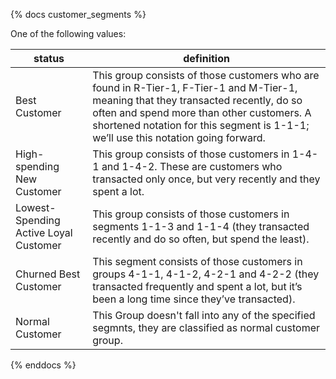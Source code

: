 {% docs customer_segments %}

One of the following values: 

| status         | definition                                       |
|----------------|--------------------------------------------------|
| Best Customer     | This group consists of those customers who are found in R-Tier-1, F-Tier-1 and M-Tier-1, meaning that they transacted recently, do so often and spend more than other customers. A shortened notation for this segment is 1-1-1; we’ll use this notation going forward.   |
| High-spending New Customer   | This group consists of those customers in 1-4-1 and 1-4-2. These are customers who transacted only once, but very recently and they spent a lot.   |
| Lowest-Spending Active Loyal Customer    | This group consists of those customers in segments 1-1-3 and 1-1-4 (they transacted recently and do so often, but spend the least).    |
| Churned Best Customer    | This segment consists of those customers in groups 4-1-1, 4-1-2, 4-2-1 and 4-2-2 (they transacted frequently and spent a lot, but it’s been a long time since they’ve transacted). |
| Normal Customer       | This Group doesn't fall into any of the specified segmnts, they are classified as normal customer group.  |

{% enddocs %}